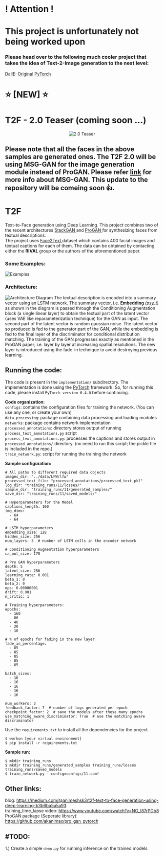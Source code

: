 # ! Attention !
# This project is unfortunately not being worked upon
### Please head over to the following much cooler project that takes the idea of Text-2-Image generation to the next level:

DallE: [Original](https://github.com/openai/DALL-E) [PyTorch](https://github.com/lucidrains/DALLE-pytorch)


#
#
#
#
#
# :star: [NEW] :star:
# T2F - 2.0 Teaser (coming soon ...)
<p align="center">
<img src="https://raw.githubusercontent.com/akanimax/T2F/master/figures/T2F_2.0_teaser.jpeg" alt="2.0 Teaser">
</p>

## Please note that all the faces in the above samples are generated ones. The T2F 2.0 will be using MSG-GAN for the image generation module instead of ProGAN. Please refer [link](https://github.com/akanimax/BMSG-GAN) for more info about MSG-GAN. This update to the repository will be comeing soon :+1:.

# T2F
Text-to-Face generation using Deep Learning. This project combines two of the recent architectures <a href="https://arxiv.org/abs/1710.10916"> StackGAN </a> and <a href="https://arxiv.org/abs/1710.10196"> ProGAN </a> for synthesizing faces from textual descriptions.<br>
The project uses <a href="https://arxiv.org/abs/1803.03827"> Face2Text </a> dataset which contains 400 facial images and textual captions for each of them. The data can be obtained by contacting either the **RIVAL** group or the authors of the aforementioned paper.

<h3>Some Examples:</h3>
<img src="https://github.com/akanimax/T2F/blob/master/figures/result.jpeg" alt="Examples">

<h3>Architecture: </h3>
<img src="https://github.com/akanimax/T2F/blob/master/figures/architecture.jpg" alt="Architecture Diagram">
The textual description is encoded into a summary vector using an LSTM network. The summary vector, i.e. <b>Embedding</b> <i>(psy_t)</i> as shown in the diagram is passed through the Conditioning Augmentation block (a single linear layer) to obtain the textual part of the latent vector (uses VAE like reparameterization technique) for the GAN as input. The second part of the latent vector is random gaussian noise. The latent vector so produced is fed to the generator part of the GAN, while the embedding is fed to the final layer of the discriminator for conditional distribution matching. The training of the GAN progresses exactly as mentioned in the ProGAN paper; i.e. layer by layer at increasing spatial resolutions. The new layer is introduced using the fade-in technique to avoid destroying previous learning.

## Running the code:
The code is present in the `implementation/` subdirectory. The implementation is done using the <a href="https://pytorch.org/"> PyTorch</a> framework. So, for running this code, please install `PyTorch version 0.4.0` before continuing.

__Code organization:__ <br>
`configs`: contains the configuration files for training the network. (You can use any one, or create your own) <br>
`data_processing`: package containing data processing and loading modules <br>
`networks`: package contains network implementation <br>
`processed_annotations`: directory stores output of running `process_text_annotations.py` script <br>
`process_text_annotations.py`: processes the captions and stores output in `processed_annotations/` directory. (no need to run this script; the pickle file is included in the repo.) <br>
`train_network.py`: script for running the training the network <br>

__Sample configuration:__

    # All paths to different required data objects
    images_dir: "../data/LFW/lfw"
    processed_text_file: "processed_annotations/processed_text.pkl"
    log_dir: "training_runs/11/losses/"
    sample_dir: "training_runs/11/generated_samples/"
    save_dir: "training_runs/11/saved_models/"

    # Hyperparameters for the Model
    captions_length: 100
    img_dims:
      - 64
      - 64

    # LSTM hyperparameters
    embedding_size: 128
    hidden_size: 256
    num_layers: 3  # number of LSTM cells in the encoder network

    # Conditioning Augmentation hyperparameters
    ca_out_size: 178

    # Pro GAN hyperparameters
    depth: 5
    latent_size: 256
    learning_rate: 0.001
    beta_1: 0
    beta_2: 0
    eps: 0.00000001
    drift: 0.001
    n_critic: 1

    # Training hyperparameters:
    epochs:
      - 160
      - 80
      - 40
      - 20
      - 10
    
    # % of epochs for fading in the new layer
    fade_in_percentage:
      - 85
      - 85
      - 85
      - 85
      - 85

    batch_sizes:
      - 16
      - 16
      - 16
      - 16
      - 16

    num_workers: 3
    feedback_factor: 7  # number of logs generated per epoch
    checkpoint_factor: 2  # save the models after these many epochs
    use_matching_aware_discriminator: True  # use the matching aware discriminator

Use the `requirements.txt` to install all the dependencies for the project. 
    
    $ workon [your virtual environment]
    $ pip install -r requirements.txt

__Sample run:__

    $ mkdir training_runs
    $ mkdir training_runs/generated_samples training_runs/losses training_runs/saved_models
    $ train_network.py --config=configs/11.comf


## Other links:
blog: https://medium.com/@animeshsk3/t2f-text-to-face-generation-using-deep-learning-b3b6ba5a5a93 <br>
training_time_lapse video: https://www.youtube.com/watch?v=NO_l87rPDb8 <br>
ProGAN package (Seperate library): https://github.com/akanimax/pro_gan_pytorch

## #TODO:
1.) Create a simple `demo.py` for running inference on the trained models <br>
